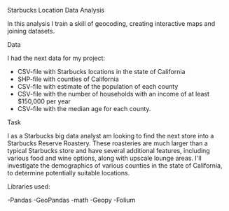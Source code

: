 <h>Starbucks Location Data Analysis</h>

In this analysis I train a skill of geocoding, creating interactive maps and joining datasets.

<h>Data</h>

I had the next data for my project:
- CSV-file with Starbucks locations in the state of California
- SHP-file with counties of California
- CSV-file with estimate of the population of each county
- CSV-file with the number of households with an income of at least $150,000 per year
- CSV-file with the median age for each county.

<h>Task</h>

I as a Starbucks big data analyst am looking to find the next store into a Starbucks Reserve Roastery. These roasteries are much larger than a typical Starbucks store and have several additional features, including various food and wine options, along with upscale lounge areas. I'll investigate the demographics of various counties in the state of California, to determine potentially suitable locations.

<h>Libraries used:</h>

-Pandas
-GeoPandas
-math
-Geopy
-Folium